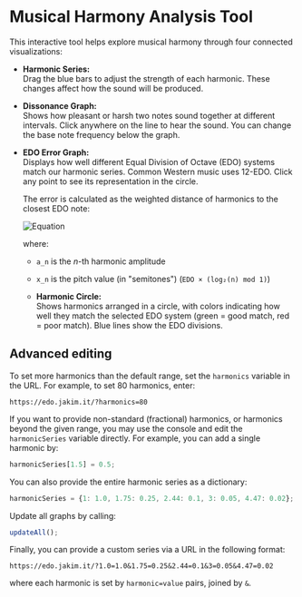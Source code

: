 # Musical Harmony Analysis Tool

This interactive tool helps explore musical harmony through four connected visualizations:

- **Harmonic Series:**  
  Drag the blue bars to adjust the strength of each harmonic. These changes affect how the sound will be produced.

- **Dissonance Graph:**  
  Shows how pleasant or harsh two notes sound together at different intervals. Click anywhere on the line to hear the sound. You can change the base note frequency below the graph.

- **EDO Error Graph:**  
  Displays how well different Equal Division of Octave (EDO) systems match our harmonic series. Common Western music uses 12-EDO. Click any point to see its representation in the circle.

  The error is calculated as the weighted distance of harmonics to the closest EDO note:

  ![Equation](https://latex.codecogs.com/png.latex?e%20=%20\sqrt{\sum_{n=1}^{+\infty}a_{n}%20(x_{n}%20-%20[x_{n}])^2})

  where:
  - `a_n` is the _n_-th harmonic amplitude
  - `x_n` is the pitch value (in "semitones") (`EDO × (log₂(n) mod 1)`)

  - **Harmonic Circle:**  
  Shows harmonics arranged in a circle, with colors indicating how well they match the selected EDO system (green = good match, red = poor match). Blue lines show the EDO divisions.

## Advanced editing

To set more harmonics than the default range, set the `harmonics` variable in the URL. For example, to set 80 harmonics, enter:

```
https://edo.jakim.it/?harmonics=80
```

If you want to provide non-standard (fractional) harmonics, or harmonics beyond the given range, you may use the console and edit the `harmonicSeries` variable directly. For example, you can add a single harmonic by:

```javascript
harmonicSeries[1.5] = 0.5;
```

You can also provide the entire harmonic series as a dictionary:

```javascript
harmonicSeries = {1: 1.0, 1.75: 0.25, 2.44: 0.1, 3: 0.05, 4.47: 0.02};
```

Update all graphs by calling:

```javascript
updateAll();
```

Finally, you can provide a custom series via a URL in the following format:

```
https://edo.jakim.it/?1.0=1.0&1.75=0.25&2.44=0.1&3=0.05&4.47=0.02
```

where each harmonic is set by `harmonic=value` pairs, joined by `&`. 
